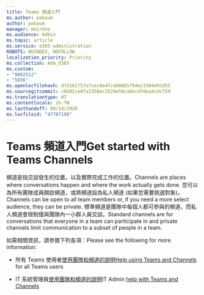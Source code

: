```yaml
---
title: Teams 頻道入門
ms.author: pebaum
author: pebaum
manager: mnirkhe
ms.audience: Admin
ms.topic: article
ms.service: o365-administration
ROBOTS: NOINDEX, NOFOLLOW
localization_priority: Priority
ms.collection: Adm_O365
ms.custom:
- "9002512"
- "5036"
ms.openlocfilehash: d7d161757a7cec0e4fcdd0885f94ec3304d91d55
ms.sourcegitcommit: c6692ce0fa1358ec3529e59ca0ecdfdea4cdc759
ms.translationtype: HT
ms.contentlocale: zh-TW
ms.lasthandoff: 09/14/2020
ms.locfileid: "47707198"
---
```

# <a name="get-started-with-teams-channels"></a><span data-ttu-id="c1f67-102">Teams 頻道入門</span><span class="sxs-lookup"><span data-stu-id="c1f67-102">Get started with Teams Channels</span></span>

<span data-ttu-id="c1f67-103">頻道是指交談發生的位置，以及實際完成工作的位置。</span><span class="sxs-lookup"><span data-stu-id="c1f67-103">Channels are places where conversations happen and where the work actually gets done.</span></span> <span data-ttu-id="c1f67-104">您可以為所有團隊成員開啟頻道，或將頻道設為私人頻道 (如果您需要挑選對象)。</span><span class="sxs-lookup"><span data-stu-id="c1f67-104">Channels can be open to all team members or, if you need a more select audience, they can be private.</span></span> <span data-ttu-id="c1f67-105">標準頻道是團隊中每個人都可參與的頻道，而私人頻道會限制僅與團隊內一小群人員交談。</span><span class="sxs-lookup"><span data-stu-id="c1f67-105">Standard channels are for conversations that everyone in a team can participate in and private channels limit communication to a subset of people in a team.</span></span>

<span data-ttu-id="c1f67-106">如需相關資訊，請參閱下列各項：</span><span class="sxs-lookup"><span data-stu-id="c1f67-106">Please see the following for more information:</span></span>

- <span data-ttu-id="c1f67-107">所有 Teams 使用者[使用團隊和頻道的說明](https://support.office.com/article/teams-and-channels-df38ae23-8f85-46d3-b071-cb11b9de5499)</span><span class="sxs-lookup"><span data-stu-id="c1f67-107">[Help using Teams and Channels](https://support.office.com/article/teams-and-channels-df38ae23-8f85-46d3-b071-cb11b9de5499) for all Teams users</span></span>

- <span data-ttu-id="c1f67-108">IT 系統管理員[使用團隊和頻道的說明](https://docs.microsoft.com/microsoftteams/teams-channels-overview)</span><span class="sxs-lookup"><span data-stu-id="c1f67-108">IT Admin [help with Teams and Channels](https://docs.microsoft.com/microsoftteams/teams-channels-overview)</span></span> 
